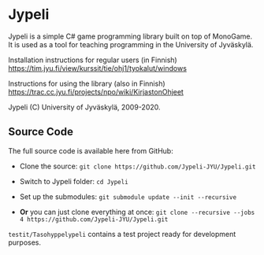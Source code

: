 # Jypeli

Jypeli is a simple C# game programming library built on top of MonoGame. It is used as a tool for teaching programming in the University of Jyväskylä.

Installation instructions for regular users (in Finnish) <https://tim.jyu.fi/view/kurssit/tie/ohj1/tyokalut/windows>

Instructions for using the library (also in Finnish) <https://trac.cc.jyu.fi/projects/npo/wiki/KirjastonOhjeet>

Jypeli (C) University of Jyväskylä, 2009-2020.

## Source Code

The full source code is available here from GitHub:
 * Clone the source: `git clone https://github.com/Jypeli-JYU/Jypeli.git`
 * Switch to Jypeli folder: `cd Jypeli`
 * Set up the submodules: `git submodule update --init --recursive`
 
 * **Or** you can just clone everything at once: `git clone --recursive --jobs 4 https://github.com/Jypeli-JYU/Jypeli.git`

`testit/Tasohyppelypeli` contains a test project ready for development purposes.
